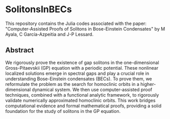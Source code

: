 # SolitonsInBECs

This repository contains the Julia codes associated with the paper: "Computer-Assisted Proofs of Solitons in Bose-Einstein Condensates" by M Ayala, C García-Azpeitia and J-P Lessard.

## Abstract
We rigorously prove the existence of gap solitons in the one-dimensional Gross-Pitaevskii (GP) equation with a periodic potential. These nonlinear localized solutions emerge in spectral gaps and play a crucial role in understanding Bose-Einstein condensates (BECs). To prove them, we reformulate the problem as the search for homoclinic orbits in a higher-dimensional dynamical system. We then use computer-assisted proof techniques, combined with a functional analytic framework, to rigorously validate numerically approximated homoclinic orbits. This work bridges computational evidence and formal mathematical proofs, providing a solid foundation for the study of  solitons in the GP equation.